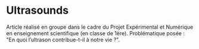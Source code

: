 # Ultrasounds
Article réalisé en groupe dans le cadre du Projet Expérimental et Numérique en enseignement scientifique (en classe de 1ère). Problématique posée : "En quoi l’ultrason contribue-t-il à notre vie ?".
